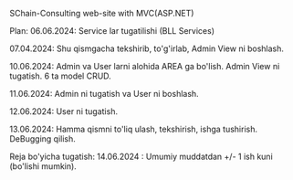 SChain-Consulting web-site with MVC(ASP.NET)

Plan:
06.06.2024:
Service lar tugatilishi (BLL Services)

07.04.2024:
Shu qismgacha tekshirib, to'g'irlab, Admin View ni boshlash.

10.06.2024:
Admin va User larni alohida AREA ga bo'lish.
Admin View ni tugatish.
6 ta model CRUD.

11.06.2024:
Admin ni tugatish va User ni boshlash.

12.06.2024:
User ni tugatish.

13.06.2024:
Hamma qismni to'liq ulash, tekshirish, ishga tushirish.
DeBugging qilish.

Reja bo'yicha tugatish:
14.06.2024 : Umumiy muddatdan +/- 1 ish kuni (bo'lishi mumkin).

